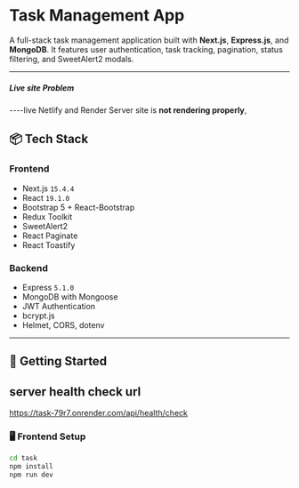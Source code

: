 # Task Management App

A full-stack task management application built with **Next.js**, **Express.js**, and **MongoDB**. It features user authentication, task tracking, pagination, status filtering, and SweetAlert2 modals.

---

#####  Live site Problem

 ----live Netlify and Render Server site is **not rendering properly**, 



## 📦 Tech Stack

### Frontend
- Next.js `15.4.4`
- React `19.1.0`
- Bootstrap 5 + React-Bootstrap
- Redux Toolkit
- SweetAlert2
- React Paginate
- React Toastify

### Backend
- Express `5.1.0`
- MongoDB with Mongoose
- JWT Authentication
- bcrypt.js
- Helmet, CORS, dotenv

---

## 🚀 Getting Started



##  server health check url

https://task-79r7.onrender.com/api/health/check


### 🖥 Frontend Setup

```bash
cd task
npm install
npm run dev
